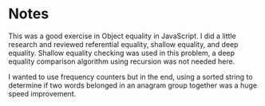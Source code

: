 # Notes

This was a good exercise in Object equality in JavaScript. I did a little research and reviewed referential equality, shallow equality, and deep equality. Shallow equality checking was used in this problem, a deep equality comparison algorithm using recursion was not needed here. 

I wanted to use frequency counters but in the end, using a sorted string to determine if two words belonged in an anagram group together was a huge speed improvement. 
